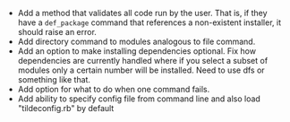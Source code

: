 * Add a method that validates all code run by the user. That is, if they have a `def_package`
  command that references a non-existent installer, it should raise an error.
* Add directory command to modules analogous to file command.
* Add an option to make installing dependencies optional. Fix how dependencies are currently handled
  where if you select a subset of modules only a certain number will be installed. Need to use dfs
  or something like that.
* Add option for what to do when one command fails.
* Add ability to specify config file from command line and also load "tildeconfig.rb" by default
